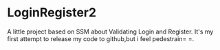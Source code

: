 # LoginRegister2
A little project based on SSM about Validating Login and Register.
It's my first attempt to release my code to github,but i feel pedestrain= =.
